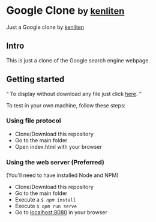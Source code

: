 # Google Clone <small>by <a href="https://github.com/kenliten/">kenliten</a></small>

Just a Google clone by <a href="https://github.com/kenliten/">kenliten</a>

<h2>Intro</h2>

<p>
  This is just a clone of the Google search engine webpage.
  <br>
</p>

<h2>Getting started</h2>

<q>
  To display without download any file just click <a href="https://github.com/kenliten/">here</a>.
</q>

To test in your own machine, follow these steps:

<h3>Using file protocol</h3>
<ul>
  <li>Clone/Download this repository</li>
  <li>Go to the main folder</li>
  <li>Open index.html with your browser</li>
</ul>

<h3>Using the web server (Preferred)</h3>
(You'll need to have installed Node and NPM)
<ul>
  <li>Clone/Download this repository</li>
  <li>Go to the main folder</li>
  <li>Execute a <code>$ <var>npm</var> install</code></li>
  <li>Execute <code>$ <var>npm</var> run serve</code></li>
  <li>Go to <a href="http://localhost:8080">localhost:8080</a> in your browser</li>
</ul>
